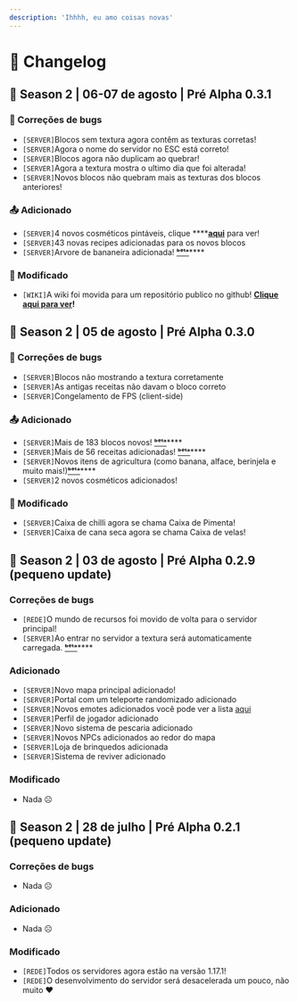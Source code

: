```yaml
---
description: 'Ihhhh, eu amo coisas novas'
---
```


# 📜 Changelog

## 📜 **Season 2 \| 06-07 de agosto \| Pré Alpha 0.3.1**

### 🧰 Correções de bugs

* `[SERVER]`Blocos sem textura agora contêm as texturas corretas!
* `[SERVER]`Agora o nome do servidor no ESC está correto!
* `[SERVER]`Blocos agora não duplicam ao quebrar!
* `[SERVER]`Agora a textura mostra o ultimo dia que foi alterada!
* `[SERVER]`Novos blocos não quebram mais as texturas dos blocos anteriores!

### 📤 Adicionado

* `[SERVER]`4 novos cosméticos pintáveis, clique ****[**aqui**](novos-itens-blocos/cosmeticos.md) para ver!
* `[SERVER]`43 novas recipes adicionadas para os novos blocos
* `[SERVER]`Arvore de bananeira adicionada! [**ᵇᵉᵗᵃ**](changelog.md#season-2-or-03-de-agosto-or-pre-alpha-0-2-9-pequeno-update)\*\*\*\*

### 🔨 Modificado

* `[WIKI]`A wiki foi movida para um repositório publico no github! [**Clique aqui para ver**](https://github.com/Sty13/FoxyLandWiki)**!**

## 📜 **Season 2 \| 05 de agosto \| Pré Alpha 0.3.0**

### 🧰 Correções de bugs

* `[SERVER]`Blocos não mostrando a textura corretamente
* `[SERVER]`As antigas receitas não davam o bloco correto
* `[SERVER]`Congelamento de FPS \(client-side\)

### 📤 Adicionado

* `[SERVER]`Mais de 183 blocos novos! [**ᵇᵉᵗᵃ**](changelog.md#season-2-or-03-de-agosto-or-pre-alpha-0-2-9-pequeno-update)\*\*\*\*
* `[SERVER]`Mais de 56 receitas adicionadas! [**ᵇᵉᵗᵃ**](changelog.md#season-2-or-03-de-agosto-or-pre-alpha-0-2-9-pequeno-update)\*\*\*\*
* `[SERVER]`Novos itens de agricultura \(como banana, alface, berinjela e muito mais!\)[**ᵇᵉᵗᵃ**](changelog.md#season-2-or-03-de-agosto-or-pre-alpha-0-2-9-pequeno-update)\*\*\*\*
* `[SERVER]`2 novos cosméticos adicionados!

### 🔨 Modificado

* `[SERVER]`Caixa de chilli agora se chama Caixa de Pimenta!
* `[SERVER]`Caixa de cana seca agora se chama Caixa de velas!

## 📜 **Season 2 \| 03 de agosto \| Pré Alpha 0.2.9 \(pequeno update\)**

### Correções de bugs

* `[REDE]`O mundo de recursos foi movido de volta para o servidor principal!
* `[SERVER]`Ao entrar no servidor a textura será automaticamente carregada. [**ᵇᵉᵗᵃ**](changelog.md#season-2-or-03-de-agosto-or-pre-alpha-0-2-9-pequeno-update)\*\*\*\*

### Adicionado

* `[SERVER]`Novo mapa principal adicionado!
* `[SERVER]`Portal com um teleporte randomizado adicionado
* `[SERVER]`Novos emotes adicionados você pode ver a lista [aqui](https://hastebin.com/jososivoxu.less)
* `[SERVER]`Perfil de jogador adicionado
* `[SERVER]`Novo sistema de pescaria adicionado
* `[SERVER]`Novos NPCs adicionados ao redor do mapa
* `[SERVER]`Loja de brinquedos adicionada
* `[SERVER]`Sistema de reviver adicionado

### Modificado

* Nada ☹️

## 📜 **Season 2 \| 28 de julho \| Pré Alpha 0.2.1 \(pequeno update\)**

### Correções de bugs

* Nada ☹️

### Adicionado

* Nada ☹️

### Modificado

* `[REDE]`Todos os servidores agora estão na versão 1.17.1!
* `[REDE]`O desenvolvimento do servidor será desacelerada um pouco, não muito ❤️


